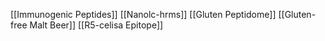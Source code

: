 [[Immunogenic Peptides]]
[[Nanolc-hrms]]
[[Gluten Peptidome]]
[[Gluten-free Malt Beer]]
[[R5-celisa Epitope]]
